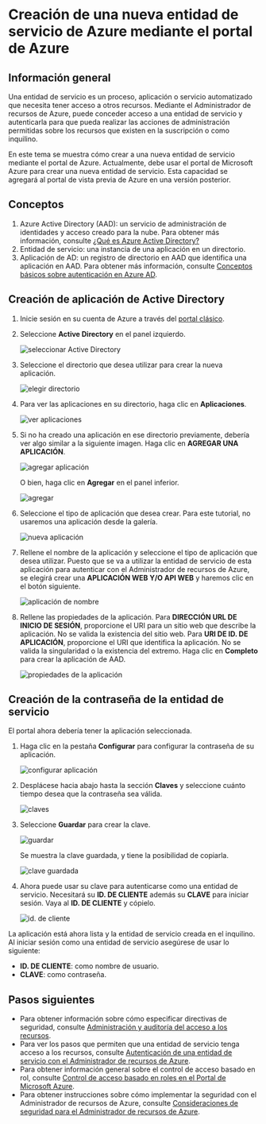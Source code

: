 <properties
   pageTitle="Creación de una nueva entidad de servicio de Azure mediante el portal de Azure"
   description="Describe cómo crear una nueva entidad de servicio de Azure que puede utilizarse con el control de acceso basado en rol en el Administrador de recursos de Azure para administrar el acceso a los recursos."
   services="azure-resource-manager"
   documentationCenter="na"
   authors="tfitzmac"
   manager="wpickett"
   editor=""/>

<tags
   ms.service="azure-resource-manager"
   ms.devlang="na"
   ms.topic="article"
   ms.tgt_pltfrm="na"
   ms.workload="na"
   ms.date="07/24/2015"
   ms.author="tomfitz"/>

# Creación de una nueva entidad de servicio de Azure mediante el portal de Azure

## Información general
Una entidad de servicio es un proceso, aplicación o servicio automatizado que necesita tener acceso a otros recursos. Mediante el Administrador de recursos de Azure, puede conceder acceso a una entidad de servicio y autenticarla para que pueda realizar las acciones de administración permitidas sobre los recursos que existen en la suscripción o como inquilino.

En este tema se muestra cómo crear a una nueva entidad de servicio mediante el portal de Azure. Actualmente, debe usar el portal de Microsoft Azure para crear una nueva entidad de servicio. Esta capacidad se agregará al portal de vista previa de Azure en una versión posterior.

## Conceptos
1. Azure Active Directory (AAD): un servicio de administración de identidades y acceso creado para la nube. Para obtener más información, consulte [¿Qué es Azure Active Directory?](./active-directory-whatis/)
2. Entidad de servicio: una instancia de una aplicación en un directorio.
3. Aplicación de AD: un registro de directorio en AAD que identifica una aplicación en AAD. Para obtener más información, consulte [Conceptos básicos sobre autenticación en Azure AD](https://msdn.microsoft.com/library/azure/874839d9-6de6-43aa-9a5c-613b0c93247e#BKMK_Auth).


## Creación de aplicación de Active Directory
1. Inicie sesión en su cuenta de Azure a través del [portal clásico](https://manage.windowsazure.com/).

2. Seleccione **Active Directory** en el panel izquierdo.

   ![seleccionar Active Directory][1]

3. Seleccione el directorio que desea utilizar para crear la nueva aplicación.

   ![elegir directorio][2]

3. Para ver las aplicaciones en su directorio, haga clic en **Aplicaciones**.

   ![ver aplicaciones][11]

4. Si no ha creado una aplicación en ese directorio previamente, debería ver algo similar a la siguiente imagen. Haga clic en **AGREGAR UNA APLICACIÓN**.

   ![agregar aplicación][6]

   O bien, haga clic en **Agregar** en el panel inferior.

   ![agregar][12]

5. Seleccione el tipo de aplicación que desea crear. Para este tutorial, no usaremos una aplicación desde la galería.

   ![nueva aplicación][10]

6. Rellene el nombre de la aplicación y seleccione el tipo de aplicación que desea utilizar. Puesto que se va a utilizar la entidad de servicio de esta aplicación para autenticar con el Administrador de recursos de Azure, se elegirá crear una **APLICACIÓN WEB Y/O API WEB** y haremos clic en el botón siguiente.

   ![aplicación de nombre][9]

7. Rellene las propiedades de la aplicación. Para **DIRECCIÓN URL DE INICIO DE SESIÓN**, proporcione el URI para un sitio web que describe la aplicación. No se valida la existencia del sitio web. Para **URI DE ID. DE APLICACIÓN**, proporcione el URI que identifica la aplicación. No se valida la singularidad o la existencia del extremo. Haga clic en **Completo** para crear la aplicación de AAD.

   ![propiedades de la aplicación][4]

## Creación de la contraseña de la entidad de servicio
El portal ahora debería tener la aplicación seleccionada.

1. Haga clic en la pestaña **Configurar** para configurar la contraseña de su aplicación.

   ![configurar aplicación][3]

2. Desplácese hacia abajo hasta la sección **Claves** y seleccione cuánto tiempo desea que la contraseña sea válida.

   ![claves][7]

3. Seleccione **Guardar** para crear la clave.

   ![guardar][13]

   Se muestra la clave guardada, y tiene la posibilidad de copiarla.

   ![clave guardada][8]

4. Ahora puede usar su clave para autenticarse como una entidad de servicio. Necesitará su **ID. DE CLIENTE** además su **CLAVE** para iniciar sesión. Vaya al **ID. DE CLIENTE** y cópielo.
  
   ![id. de cliente][5]


La aplicación está ahora lista y la entidad de servicio creada en el inquilino. Al iniciar sesión como una entidad de servicio asegúrese de usar lo siguiente:

* **ID. DE CLIENTE**: como nombre de usuario.
* **CLAVE**: como contraseña.

## Pasos siguientes

- Para obtener información sobre cómo especificar directivas de seguridad, consulte [Administración y auditoría del acceso a los recursos](azure-portal/resource-group-rbac.md).  
- Para ver los pasos que permiten que una entidad de servicio tenga acceso a los recursos, consulte [Autenticación de una entidad de servicio con el Administrador de recursos de Azure](./resource-group-authenticate-service-principal.md).  
- Para obtener información general sobre el control de acceso basado en rol, consulte [Control de acceso basado en roles en el Portal de Microsoft Azure](role-based-access-control-configure.md).
- Para obtener instrucciones sobre cómo implementar la seguridad con el Administrador de recursos de Azure, consulte [Consideraciones de seguridad para el Administrador de recursos de Azure](best-practices-resource-manager-security.md).


<!-- Images. -->
[1]: ./media/resource-group-create-service-principal-portal/active-directory.png
[2]: ./media/resource-group-create-service-principal-portal/active-directory-details.png
[3]: ./media/resource-group-create-service-principal-portal/application-configure.png
[4]: ./media/resource-group-create-service-principal-portal/app-properties.png
[5]: ./media/resource-group-create-service-principal-portal/client-id.png
[6]: ./media/resource-group-create-service-principal-portal/create-application.png
[7]: ./media/resource-group-create-service-principal-portal/create-key.png
[8]: ./media/resource-group-create-service-principal-portal/save-key.png
[9]: ./media/resource-group-create-service-principal-portal/tell-us-about-your-application.png
[10]: ./media/resource-group-create-service-principal-portal/what-do-you-want-to-do.png
[11]: ./media/resource-group-create-service-principal-portal/view-applications.png
[12]: ./media/resource-group-create-service-principal-portal/add-icon.png
[13]: ./media/resource-group-create-service-principal-portal/save-icon.png

<!---HONumber=August15_HO6-->